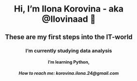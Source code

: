 <h1 align="center"> Hi, I’m Ilona Korovina - aka @Ilovinaad 👋</a>
<h2 align="center">These are my first steps into the IT-world </a>
<h3 align="center"> I’m currently studying data analysis </a>
<h4 align="center"> I’m learning Python,  </a>
<h5 align="center"> How to reach me: korovina.ilona.24@gmail.com </a>
<!---
Ilovinaad/Ilovinaad is a ✨ special ✨ repository because its `README.md` (this file) appears on your GitHub profile.
You can click the Preview link to take a look at your changes.
--->
